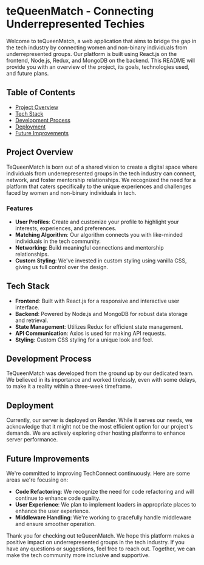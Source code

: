 # teQueenMatch - Connecting Underrepresented Techies

Welcome to teQueenMatch, a web application that aims to bridge the gap in the tech industry by connecting women and non-binary individuals from underrepresented groups. Our platform is built using React.js on the frontend, Node.js, Redux, and MongoDB on the backend. This README will provide you with an overview of the project, its goals, technologies used, and future plans.

## Table of Contents
- [Project Overview](#project-overview)
- [Tech Stack](#tech-stack)
- [Development Process](#development-process)
- [Deployment](#deployment)
- [Future Improvements](#future-improvements)

## Project Overview

TeQueenMatch is born out of a shared vision to create a digital space where individuals from underrepresented groups in the tech industry can connect, network, and foster mentorship relationships. We recognized the need for a platform that caters specifically to the unique experiences and challenges faced by women and non-binary individuals in tech.

### Features
- **User Profiles**: Create and customize your profile to highlight your interests, experiences, and preferences.
- **Matching Algorithm**: Our algorithm connects you with like-minded individuals in the tech community.
- **Networking**: Build meaningful connections and mentorship relationships.
- **Custom Styling**: We've invested in custom styling using vanilla CSS, giving us full control over the design.

## Tech Stack

- **Frontend**: Built with React.js for a responsive and interactive user interface.
- **Backend**: Powered by Node.js and MongoDB for robust data storage and retrieval.
- **State Management**: Utilizes Redux for efficient state management.
- **API Communication**: Axios is used for making API requests.
- **Styling**: Custom CSS styling for a unique look and feel.

## Development Process

TeQueenMatch was developed from the ground up by our dedicated team. We believed in its importance and worked tirelessly, even with some delays, to make it a reality within a three-week timeframe.

## Deployment

Currently, our server is deployed on Render. While it serves our needs, we acknowledge that it might not be the most efficient option for our project's demands. We are actively exploring other hosting platforms to enhance server performance.

## Future Improvements

We're committed to improving TechConnect continuously. Here are some areas we're focusing on:

- **Code Refactoring**: We recognize the need for code refactoring and will continue to enhance code quality.
- **User Experience**: We plan to implement loaders in appropriate places to enhance the user experience.
- **Middleware Handling**: We're working to gracefully handle middleware and ensure smoother operation.

Thank you for checking out teQueenMatch. We hope this platform makes a positive impact on underrepresented groups in the tech industry. If you have any questions or suggestions, feel free to reach out. Together, we can make the tech community more inclusive and supportive.